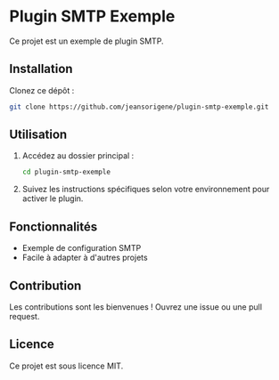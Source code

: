 # Plugin SMTP Exemple

Ce projet est un exemple de plugin SMTP.

## Installation

Clonez ce dépôt :

```bash
git clone https://github.com/jeansorigene/plugin-smtp-exemple.git
```

## Utilisation

1. Accédez au dossier principal :
   ```bash
   cd plugin-smtp-exemple
   ```
2. Suivez les instructions spécifiques selon votre environnement pour activer le plugin.

## Fonctionnalités

- Exemple de configuration SMTP
- Facile à adapter à d'autres projets

## Contribution

Les contributions sont les bienvenues ! Ouvrez une issue ou une pull request.

## Licence

Ce projet est sous licence MIT.